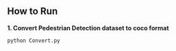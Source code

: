 ## How to Run

 

**1. Convert Pedestrian Detection dataset to coco format**
````
python Convert.py
````


